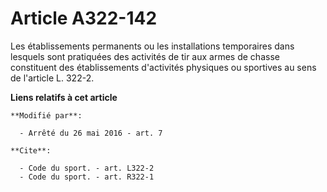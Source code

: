 # Article A322-142

Les établissements permanents ou les installations temporaires dans lesquels sont pratiquées des activités de tir aux armes
de chasse constituent des établissements d'activités physiques ou sportives au sens de l'article L. 322-2.

**Liens relatifs à cet article**

	**Modifié par**:

	  - Arrêté du 26 mai 2016 - art. 7

	**Cite**:

	  - Code du sport. - art. L322-2
	  - Code du sport. - art. R322-1
